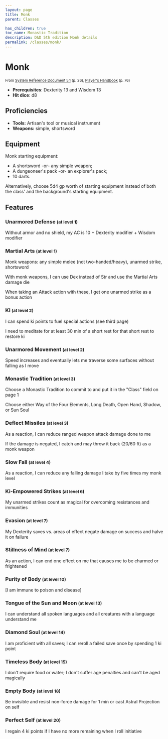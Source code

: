 ```yaml
---
layout: page
title: Monk
parent: Classes

has_children: true
toc_name: Monastic Tradition
description: D&D 5th edition Monk details
permalink: /classes/monk/
---
```


# Monk

<small>From <a target="_blank" href="https://media.wizards.com/2016/downloads/DND/SRD-OGL_V5.1.pdf">System Reference Document 5.1</a> (p. 26), <a target="_blank" href="https://dnd.wizards.com/products/tabletop-games/rpg-products/rpg_playershandbook">Player's Handbook</a> (p. 76)</small>

- **Prerequisites**: Dexterity 13 and Wisdom 13
- **Hit dice**: d8

## Proficiencies

- **Tools:** Artisan's tool or musical instrument
- **Weapons:** simple, shortsword

## Equipment


Monk starting equipment:

- A shortsword -or- any simple weapon;
- A dungeoneer's pack -or- an explorer's pack;
- 10 darts.

Alternatively, choose 5d4 gp worth of starting equipment instead of both the class' and the background's starting equipment.


## Features

### Unarmored Defense <small>(at level 1)</small>


Without armor and no shield, my AC is 10 + Dexterity modifier + Wisdom modifier



### Martial Arts <small>(at level 1)</small>


Monk weapons: any simple melee (not two-handed/heavy), unarmed strike, shortsword

With monk weapons, I can use Dex instead of Str and use the Martial Arts damage die

When taking an Attack action with these, I get one unarmed strike as a bonus action



### Ki <small>(at level 2)</small>


I can spend ki points to fuel special actions (see third page)

I need to meditate for at least 30 min of a short rest for that short rest to restore ki



### Unarmored Movement <small>(at level 2)</small>


Speed increases and eventually lets me traverse some surfaces without falling as I move



### Monastic Tradition <small>(at level 3)</small>


Choose a Monastic Tradition to commit to and put it in the "Class" field on page 1

Choose either Way of the Four Elements, Long Death, Open Hand, Shadow, or Sun Soul



### Deflect Missiles <small>(at level 3)</small>


As a reaction, I can reduce ranged weapon attack damage done to me

If the damage is negated, I catch and may throw it back (20/60 ft) as a monk weapon



### Slow Fall <small>(at level 4)</small>


As a reaction, I can reduce any falling damage I take by five times my monk level



### Ki-Empowered Strikes <small>(at level 6)</small>


My unarmed strikes count as magical for overcoming resistances and immunities



### Evasion <small>(at level 7)</small>


My Dexterity saves vs. areas of effect negate damage on success and halve it on failure



### Stillness of Mind <small>(at level 7)</small>


As an action, I can end one effect on me that causes me to be charmed or frightened



### Purity of Body <small>(at level 10)</small>


[I am immune to poison and disease]



### Tongue of the Sun and Moon <small>(at level 13)</small>


I can understand all spoken languages and all creatures with a language understand me



### Diamond Soul <small>(at level 14)</small>


I am proficient with all saves; I can reroll a failed save once by spending 1 ki point



### Timeless Body <small>(at level 15)</small>


I don't require food or water; I don't suffer age penalties and can't be aged magically



### Empty Body <small>(at level 18)</small>


Be invisible and resist non-force damage for 1 min or cast Astral Projection on self



### Perfect Self <small>(at level 20)</small>


I regain 4 ki points if I have no more remaining when I roll initiative


